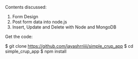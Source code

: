

Contents discussed:

1. Form Design
2. Post form data into node.js
3. Insert, Update and Delete with Node and MongoDB


Get the code:

$ git clone https://github.com/jayashrriiii/simple_crup_app
$ cd simple_crup_app
$ npm install